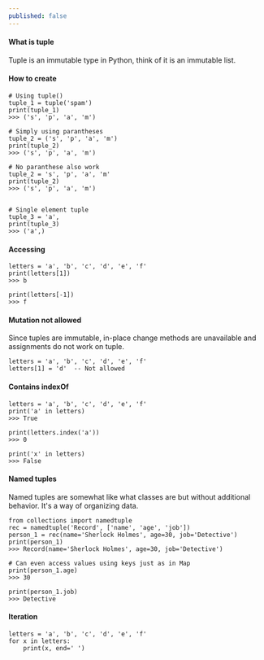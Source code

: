```yaml
---
published: false
---
```

#### What is tuple

Tuple is an immutable type in Python, think of it is an immutable list.

#### How to create  

```
# Using tuple()
tuple_1 = tuple('spam')
print(tuple_1)
>>> ('s', 'p', 'a', 'm')

# Simply using parantheses
tuple_2 = ('s', 'p', 'a', 'm')
print(tuple_2)
>>> ('s', 'p', 'a', 'm')

# No paranthese also work
tuple_2 = 's', 'p', 'a', 'm'
print(tuple_2)
>>> ('s', 'p', 'a', 'm')


# Single element tuple
tuple_3 = 'a',
print(tuple_3)
>>> ('a',)
```  

#### Accessing  
```
letters = 'a', 'b', 'c', 'd', 'e', 'f'
print(letters[1])
>>> b

print(letters[-1])
>>> f
```

#### Mutation not allowed

Since tuples are immutable, in-place change methods are unavailable and assignments do not work on tuple.
```
letters = 'a', 'b', 'c', 'd', 'e', 'f'
letters[1] = 'd'  -- Not allowed
```

#### Contains indexOf

```
letters = 'a', 'b', 'c', 'd', 'e', 'f'
print('a' in letters)
>>> True

print(letters.index('a'))
>>> 0

print('x' in letters)
>>> False
```

#### Named tuples
Named tuples are somewhat like what classes are but without additional behavior. It's a way of organizing data.

```
from collections import namedtuple
rec = namedtuple('Record', ['name', 'age', 'job'])
person_1 = rec(name='Sherlock Holmes', age=30, job='Detective')
print(person_1)
>>> Record(name='Sherlock Holmes', age=30, job='Detective')

# Can even access values using keys just as in Map
print(person_1.age)
>>> 30

print(person_1.job)
>>> Detective
```

#### Iteration

```
letters = 'a', 'b', 'c', 'd', 'e', 'f'
for x in letters:
    print(x, end=' ')
```

